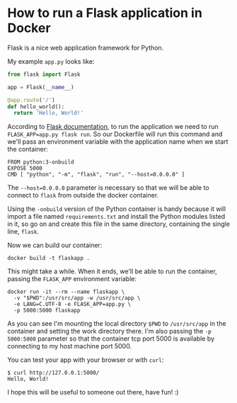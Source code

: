 # How to run a Flask application in Docker

Flask is a nice web application framework for Python.

My example `app.py` looks like:

```python
from flask import Flask

app = Flask(__name__)

@app.route('/')
def hello_world():
  return 'Hello, World!'
```

According to [Flask documentation](http://flask.pocoo.org/docs/0.12/quickstart/), to run the application we need to run `FLASK_APP=app.py flask run`. So our Dockerfile will run this command and we'll pass an environment variable with the application name when we start the container:

```
FROM python:3-onbuild
EXPOSE 5000
CMD [ "python", "-m", "flask", "run", "--host=0.0.0.0" ]
```

The `--host=0.0.0.0` parameter is necessary so that we will be able to connect to `flask` from outside the docker container.

Using the `-onbuild` version of the Python container is handy because it will import a file named `requirements.txt` and install the Python modules listed in it, so go on and create this file in the same directory, containing the single line, `flask`.

Now we can build our container:

```
docker build -t flaskapp .
```

This might take a while. When it ends, we'll be able to run the container, passing the `FLASK_APP` environment variable:

```
docker run -it --rm --name flaskapp \
  -v "$PWD":/usr/src/app -w /usr/src/app \
  -e LANG=C.UTF-8 -e FLASK_APP=app.py \
  -p 5000:5000 flaskapp
```

As you can see I'm mounting the local directory `$PWD` to `/usr/src/app` in the container and setting the work directory there. I'm also passing the `-p 5000:5000` parameter so that the container tcp port 5000 is available by connecting to my host machine port 5000.

You can test your app with your browser or with `curl`:

```
$ curl http://127.0.0.1:5000/
Hello, World!
```

I hope this will be useful to someone out there, have fun! :)
